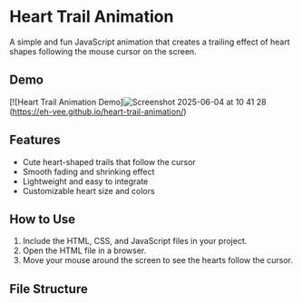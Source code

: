 # Heart Trail Animation

A simple and fun JavaScript animation that creates a trailing effect of heart shapes following the mouse cursor on the screen.

## Demo

[![Heart Trail Animation Demo]![Screenshot 2025-06-04 at 10 41 28](https://github.com/user-attachments/assets/deb0be74-7c08-4fdd-a85c-4b924e416df2)
 (https://eh-vee.github.io/heart-trail-animation/)

## Features

- Cute heart-shaped trails that follow the cursor
- Smooth fading and shrinking effect
- Lightweight and easy to integrate
- Customizable heart size and colors

## How to Use

1. Include the HTML, CSS, and JavaScript files in your project.
2. Open the HTML file in a browser.
3. Move your mouse around the screen to see the hearts follow the cursor.

## File Structure

